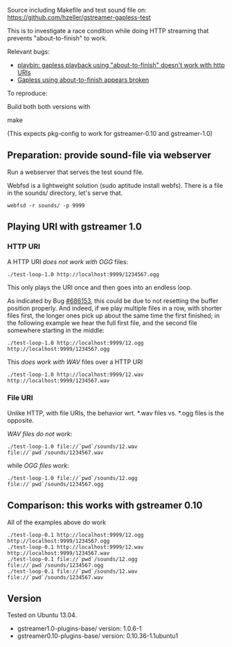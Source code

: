  Source including Makefile and test sound file on:
 https://github.com/hzeller/gstreamer-gapless-test

 This is to investigate a race condition while doing HTTP streaming that
 prevents "about-to-finish" to work.

 Relevant bugs:
   - [playbin: gapless playback using "about-to-finish" doesn't work with
      http URIs][gst-bug-698750]
   - [Gapless using about-to-finish appears broken][gst-bug-686153]

To reproduce:

Build both both versions with

 make

 (This expects pkg-config to work for gstreamer-0.10 and gstreamer-1.0)

Preparation: provide sound-file via webserver
---------------------------------------------

Run a webserver that serves the test sound file.

Webfsd is a lightweight solution (sudo aptitude install webfs). There
is a file in the sounds/ directory, let's serve that.

    webfsd -r sounds/ -p 9999

Playing URI with gstreamer 1.0
------------------------------

### HTTP URI ###

A HTTP URI *does not work with OGG* files:

    ./test-loop-1.0 http://localhost:9999/1234567.ogg

This only plays the URI once and then goes into an endless loop.

As indicated by Bug [#686153][gst-bug-686153], this could be due to not
resetting the buffer position properly. And indeed, if we play multiple
files in a row, with shorter files first, the longer ones pick up about the
same time the first finished; in the following example we hear the full first
file, and the second file somewhere starting in the middle:
 
    ./test-loop-1.0 http://localhost:9999/12.ogg http://localhost:9999/1234567.ogg

This *does work with WAV* files over a HTTP URI

    ./test-loop-1.0 http://localhost:9999/12.wav http://localhost:9999/1234567.wav

### File URI ###

Unlike HTTP, with file URIs, the behavior wrt. *.wav files vs. *.ogg files
is the opposite.

*WAV files do not work*:

    ./test-loop-1.0 file://`pwd`/sounds/12.wav file://`pwd`/sounds/1234567.wav

while *OGG files work*:

    ./test-loop-1.0 file://`pwd`/sounds/12.ogg file://`pwd`/sounds/1234567.ogg

Comparison: this works with gstreamer 0.10
------------------------------------------

All of the examples above do work

    ./test-loop-0.1 http://localhost:9999/12.ogg http://localhost:9999/1234567.ogg
    ./test-loop-0.1 http://localhost:9999/12.wav http://localhost:9999/1234567.wav
    ./test-loop-0.1 file://`pwd`/sounds/12.ogg file://`pwd`/sounds/1234567.ogg
    ./test-loop-0.1 file://`pwd`/sounds/12.wav file://`pwd`/sounds/1234567.wav

Version
-------

Tested on Ubuntu 13.04.
   - gstreamer1.0-plugins-base/ version: 1.0.6-1
   - gstreamer0.10-plugins-base/ version: 0.10.36-1.1ubuntu1



[gst-bug-698750]: https://bugzilla.gnome.org/show_bug.cgi?id=698750
[gst-bug-686153]: https://bugzilla.gnome.org/show_bug.cgi?id=686153
